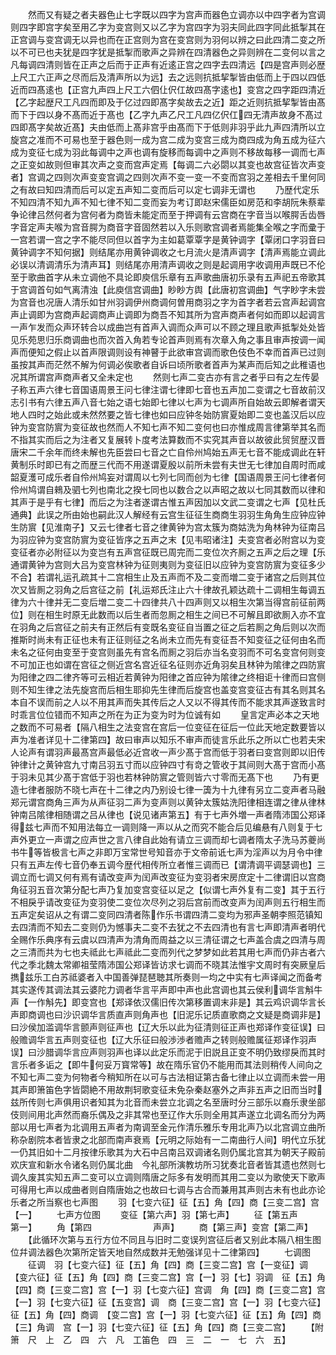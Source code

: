 <!-- { "loadSidebar": true } -->
　　然而又有疑之者夫器色止七字既以四字为宫声而器色立调亦以中四字者为宫调则四字即宫字矣至用乙字为变宫则又以乙字为宫四字为羽夫同此四字同此抵掣其在正宫调与变宫调无以异也而在正宫则为宫在变宫则为羽何以辨之曰此四清二变之所以不可已也夫犹是四字犹是抵掣而歌声之异辨在四清器色之异则辨在二变何以言之凡每调四清则皆在正声之后而于正声有近逺正宫之四字去四清远【四是宫声则必歴上尺工六正声之尽而后及清声所以为远】去之远则抗抵挈掣皆由低而上于四以四低近而四髙逺也【正宫九声四上尺工六伵仩伬仜故四髙字逺也】变宫之四字距四清近【乙字起歴尺工凡四而即及于亿过四即髙字矣故去之近】距之近则抗抵挈掣皆由髙而下于四以身不髙而近于髙也【乙字九声乙尺工凡四亿伬仜四无清声故身不髙过四即髙字矣故近髙】夫由低而上髙非宫乎由髙而下于低则非羽乎此九声四清所以立旋宫之准而不可易也至于器色则一成为宫二成为变宫三成为商四成为角五成为征六成为变征七成为羽此每调中之声也调有旋移而每调中之声则不移故每移一调而七声之正变如故则但审其次声之变而宫声定焉【每调二六必閟以其变也故宫征皆次声变者】宫调之四则次声变变宫调之四则次声不变一变一不变而宫羽之差相去千里何同之有故曰知四清而后可以定五声知二变而后可以定七调非无谓也
　　乃歴代定乐不知四清不知九声不知七律不知二变而妄为考订即赵宋儒臣如房范和李胡阮朱蔡辈争论律吕然何者为宫何者为商皆未能定而至于押调有云宫商在字音当以喉腭舌齿唇字音定声夫喉为宫音腭为商音字音固然若以入乐则歌宫调者焉能集全喉之字而彚于一宫若谓一宫之字不能尽同但以首字为主如葛覃覃字是黄钟调字【覃闭口字羽音曰黄钟调字不知何据】则结尾亦用黄钟调收之七月流火是清声调字【清声焉能立调此必误以清调清乐为清声耳】则结尾亦用清声调收之则是起调用字收调用声既已不伦至于歌曲首字从未立调他不具论即庾信乐章有五声歌曲唐初乐录有五声祀五帝歌其于宫调首句如气离清浊【此庾信宫调曲】眇眇方舆【此唐初宫调曲】气字眇字未尝为宫音也况唐人清乐如甘州羽调伊州商调何曽用商羽之字为首字者若云宫声起调宫声止调即为宫商声起调商声止调即为商吾不知其所为宫声商声者何如而即以起调言一声乍发而众声环转合以成曲岂有首声入调而众声可以不顾之理且歌声抵掣处处皆见乐苑思归乐商调曲也而次首入角若专论首声则焉有次章入角之事且审声按调一闻声而便知之假止以首声限调则设有神瞽于此欲审宫调而歌色伎色不幸而首声已过则虽按其声而茫然不解为何调必俟歌者自诉曰顷所歌者首声为某声而后知之此稚语也况其所谓宫声商声者又全未定也
　　然则七声二变古亦有言之者乎曰有之左传晏子称五声六律七音国语周景王问七律注谓七律即七音也五声加二变谓之七音故前汉志引书有六律五声八音七始之语七始即七律以七声为七调声所自始故云即解者谓天地人四时之始此或未然然要之皆七律也如曰应钟冬始防賔夏始即二变也盖汉后以应钟为变宫防賔为变征故也然而人不知七声不知二变何也曰亦惟成周言律第举其名而不指其实而后之为注者又复展转卜度考法算数而不实究其声音以故彼此贸贸歴汉晋唐宋二千余年而终未解也先臣尝曰七音之亡自伶州鸠始五声无七音不能成调此在轩黄制乐时即已有之而歴三代而不用遂谓夏殷以前所未尝有夫世无七律加自周时而咸韶夏濩可成乐者自伶州鸠妄对谓周以七列七同而创为七律【国语周景王问七律者何伶州鸠谓自鶆及驷七列也南北之揆七同也以数合之以声昭之故以七同其数而以律和其声于是乎有七律】而后之为注者遂谓古惟五声因加以文武二变谓之七声【见杜氏通典】此误之所由始也嗣此汉人解经有云宫生征征生商商生羽羽生角角生应钟应钟生防賔【见淮南子】又云七律者七音之律黄钟为宫太簇为商姑洗为角林钟为征南吕为羽应钟为变宫防賔为变征皆序之五声之末【见韦昭诸注】夫变宫者必附宫以为变变征者亦必附征以为变岂有五声宫征既已周完而二变位次齐厠之五声之后之理【乐通谓黄钟为宫则大吕为变宫林钟为征则夷则为变征旧以应钟为变宫防賔为变征多少不合】若谓礼运孔疏其十二宫相生止及五声而不及二变而増二变于诸宫之后则其位次又皆厠之羽角之后宫征之前【礼运郑氏注止六十律故孔颖达疏十二调相生每调五律为六十律并无二变后増二变二十四律共八十四声则又以相生次第当得宫前征前两位】则在相生时原无此数而以后生者而忽厠之相生之间已不可解且即欲厠入亦不宜在羽角之后宫征之前夫有正然后有变既名变征自当置之征之后若厠之角后则以次而推斯时尚未有正征也未有正征则征之名尚未立而先有变征吾不知变征之征何由名而未名之征何由变至于变宫则虽先有宫名而厠之羽后亦当名变羽而不可名变宫何则变不可加正也如谓在宫征之侧近宫名宫近征名征则亦近角羽矣且林钟为隂律之四防賔为阳律之四二律齐等可云相近若黄钟为阳律之首应钟为隂律之终相讵十律而曰宫侧则不知生律之法先旋宫而后相生耶抑先生律而后旋宫也盖变宫变征古有其名则其名本自不误而前之人以不用其声而失其传后之人又以不得其传而不能求其声遂致言时时乖言位位错而不知声之所在为正为变为时为位诚有如
　　皇言定声必本之天地之数而不可易者【隔八相生之法变宫在宫后一位变征在征后一位此天地定数要皆以声为准者详见十二律第四】故曰审声以知乐不审声而徒言乐此乐之所以亡也若夫宋人论声有谓羽声最髙宫声最低必近宫收一声少髙于宫而低于羽者曰变宫则即以旧传钟律计之黄钟宫九寸南吕羽五寸而以应钟四寸有竒之管收于其间则大髙于宫而小髙于羽未见其少髙于宫低于羽也若林钟防賔之管则皆六寸零而无髙下也
　　乃有更造七律者服防不晓七声在十二律之内乃别设七律一簴为十九律有另立二变声者马融郑元谓宫商角三声为从声征羽二声为变声则以黄钟太簇姑洗阳律相连谓之律从律林钟南吕隂律相随谓之吕从律也【说见诸声第五】有于七声外増一声者隋沛国公郑译得兹七声而不知用法每立一调则降一声以从之而究不能合后见编悬有八则复于七声外更立一声谓之应声世之言八律自此始有请立三调而却七调者隋太子洗马苏夔尚书牛等皆极言七声之非即万宝常世号知音亦于文帝前诋七声为淫声以为月令中律只有五声左传七音仍奉五调今歴代相传所立者惟三调而已【谓清调平调瑟调也】三调立而七调又何有焉有请改变声为闰声改变征为变羽者宋房庶定十二律谓旧以宫商角征羽五音次第分配七声乃复加变宫变征以足之【似谓七声外复有二变】其于五行不相戾乎请改变征为变羽使二变位次尽列之羽后宫前而改变声为闰声则五行相生而五声定矣诏从之有谓二变同四清者陈作乐书谓四清二变均为邪声圣朝李照范镇知去四清而不知去二变则仍为憾事夫二变不去犹之不去四清也有言七声即清声者明代全赐作乐典序有云虞以四清声为清角而周益之以三清征谓之七声盖合虞之四清与周之三清而共为七也夫祗此七声祗此二变而列代之梦梦如此若其用七声而仍非古者六代之季北魏太常卿祖莹隋沛国公郑译皆访求七调而不晓其法惟宇文周时有突厥皇后擕兹乐工白苏祗婆者入中国善弹琵琶聴其所奏则一均之中实有七声译闻之而备考其实遂传其调法其云婆陀力调者华言平声即中声也此宫调也其云侯利调华言斛牛声【一作斛先】即变宫也【郑译依汉儒旧传次第移置调末非是】其云鸡识调华言长声即商调也曰沙识调华言质直声则角声也【旧泥乐记质直歌商之文疑是商调非是】曰沙侯加滥调华言颤声则征声也【辽大乐以此为征清则征正声也郑译作变征误】曰般赡调华言五声则变征也【辽大乐征曰般渉渉者赡声之转则般赡属征郑译作羽声误】曰沙腊调华言应声则羽声也译以此定乐而泥于旧説且正变不明仍致缪戾而其时言乐者多诟之【即牛何妥万寳常等】故在隋乐官仍不能用而其法则稍传人间向之不知七声二变为何物者今稍知所在以可与古法相证第古备七律止以立调而未尝一用其声即箫笛色字皆閟絶不用故荆轲歌变征未免杂秦赵塞外之声非五声之旧而当时兹所传则七声俱用识者知其为北音而未尝立北调之名至唐时分三部乐以裔乐隶坐部伎则间用北声然而裔乐偶及之非其常也至辽作大乐则全用其声遂立北调名而分为两部以用七声者为北调用五声者为南调至金元作清乐雅乐专用北声乃以北宫调立曲所称杂剧院本者皆隶之北部而南声衰焉【元明之际始有一二南曲行人间】明代立乐犹一仍其旧如十二月按律乐歌其为大石中吕南吕双调诸名则仍属北宫其为朝天子殿前欢庆宣和新水令诸名则仍属北曲　今礼部所演教坊所习犹奏北音者皆其遗也然则七调久废其实知五声二变可以立调则隋唐之际多有发明而其用二变以为歌使天下歌声可得用七声以成曲者则自隋唐始之也故曰七调与古合而兼用其声则古未有也此亦论乐者之所当察也七声图
　　羽【七变六征】征【五】角【四】商【三变二宫】宫【一】
　　七声方位图
　　变征【第六声】羽【第七声】
　　征【第五声　　　　　　　　第一】
　　角【第四　　　　　　　声声】
　　商【第三声】变宫【第二声】
　　【此循环次第与五行方位不同且与旧时二变误列宫征后者又别此本隔八相生图位幷调法器色次第所定皆天地自然成数并无勉强详见十二律第四】
　　七调图
　　征调　羽【七变六征】征【五】角【四】商【三变二宫】宫【一变征】调　【变六征】征【五】角【四】商【三变二宫】宫【一】羽【七】羽调　征【五】角【四】商【三变二宫】宫【一】羽【七变六征】宫调　角【四】商【三变二宫】宫【一】羽【七变六征】征【五变宫】调　商【三变二宫】宫【一】羽【七变六征】征【五】角【四】商调　【变二宫】宫【一】羽【七变六征】征【五】角【四】商【三】角调　宫【一】羽【七变六征】征【五】角【四】商【三变二宫】
　　【附箫　尺　上　乙　四　六　凡　工笛色　四　三　二　一　七　六　五】

